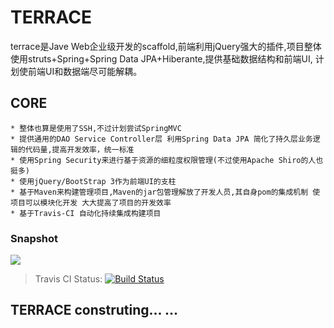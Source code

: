 TERRACE
=======
 terrace是Jave Web企业级开发的scaffold,前端利用jQuery强大的插件,项目整体使用struts+Spring+Spring Data JPA+Hiberante,提供基础数据结构和前端UI,
 计划使前端UI和数据端尽可能解耦。
## CORE 
	* 整体也算是使用了SSH,不过计划尝试SpringMVC
	* 提供通用的DAO Service Controller层 利用Spring Data JPA 简化了持久层业务逻辑的代码量,提高开发效率，统一标准
	* 使用Spring Security来进行基于资源的细粒度权限管理(不过使用Apache Shiro的人也挺多)
	* 使用jQuery/BootStrap 3作为前端UI的支柱
	* 基于Maven来构建管理项目,Maven的jar包管理解放了开发人员,其自身pom的集成机制 使项目可以模块化开发 大大提高了项目的开发效率
	* 基于Travis-CI 自动化持续集成构建项目
	
	
### Snapshot
![](http://ww3.sinaimg.cn/mw690/6e748ab3jw1ec80d9zh3fj211i0h5did.jpg)
> Travis CI Status: [![Build Status](https://travis-ci.org/sdw2330976/terrace.png?branch=master)](https://travis-ci.org/sdw2330976/terrace)
## TERRACE construting... ...
